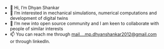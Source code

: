 - 👋 Hi, I’m Dhyan Shankar
- 👀 I’m interested in mechanical simulations, numerical computations and development of digital twins
- 🌱 I’m new into open source community and I am keen to collaborate with people of similar interests
- 📫 You can reach me through mail....mp.dhyanshankar2012@gmail.com or through linkedIn.

<!---
Dhyan1991/Dhyan1991 is a ✨ special ✨ repository because its `README.md` (this file) appears on your GitHub profile.
You can click the Preview link to take a look at your changes.
--->
